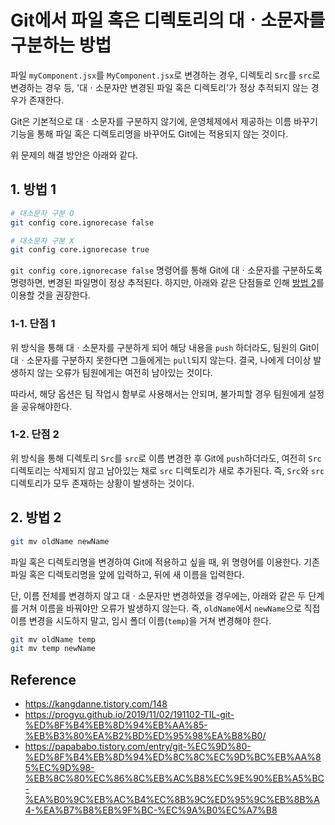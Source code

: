 # Git에서 파일 혹은 디렉토리의 대ㆍ소문자를 구분하는 방법

파일 `myComponent.jsx`를 `MyComponent.jsx`로 변경하는 경우, 디렉토리 `Src`를 `src`로 변경하는 경우 등, '대ㆍ소문자만 변경된 파일 혹은 디렉토리'가 정상 추적되지 않는 경우가 존재한다.

Git은 기본적으로 대ㆍ소문자를 구분하지 않기에, 운영체제에서 제공하는 이름 바꾸기 기능을 통해 파일 혹은 디렉토리명을 바꾸어도 Git에는 적용되지 않는 것이다.

위 문제의 해결 방안은 아래와 같다.

## 1. 방법 1

```bash
# 대소문자 구분 O
git config core.ignorecase false

# 대소문자 구분 X
git config core.ignorecase true
```

`git config core.ignorecase false` 명령어를 통해 Git에 대ㆍ소문자를 구분하도록 명령하면, 변경된 파일명이 정상 추적된다. 하지만, 아래와 같은 단점들로 인해 [방법 2](#2-방법-2)를 이용할 것을 권장한다.

### 1-1. 단점 1

위 방식을 통해 대ㆍ소문자를 구분하게 되어 해당 내용을 `push` 하더라도, 팀원의 Git이 대ㆍ소문자를 구분하지 못한다면 그들에게는 `pull`되지 않는다. 결국, 나에게 더이상 발생하지 않는 오류가 팀원에게는 여전히 남아있는 것이다.

따라서, 해당 옵션은 팀 작업시 함부로 사용해서는 안되며, 불가피할 경우 팀원에게 설정을 공유해야한다.

### 1-2. 단점 2

위 방식을 통해 디렉토리 `Src`를 `src`로 이름 변경한 후 Git에 `push`하더라도, 여전히 `Src` 디렉토리는 삭제되지 않고 남아있는 채로 `src` 디렉토리가 새로 추가된다. 즉, `Src`와 `src` 디렉토리가 모두 존재하는 상황이 발생하는 것이다.

## 2. 방법 2

```bash
git mv oldName newName
```

파일 혹은 디렉토리명을 변경하여 Git에 적용하고 싶을 때, 위 명령어를 이용한다. 기존 파일 혹은 디렉토리명을 앞에 입력하고, 뒤에 새 이름을 입력한다.

단, 이름 전체를 변경하지 않고 대ㆍ소문자만 변경하였을 경우에는, 아래와 같은 두 단계를 거쳐 이름을 바꿔야만 오류가 발생하지 않는다. 즉, `oldName`에서 `newName`으로 직접 이름 변경을 시도하지 말고, 임시 폴더 이름(`temp`)을 거쳐 변경해야 한다.

```bash
git mv oldName temp
git mv temp newName
```

## Reference

- <https://kangdanne.tistory.com/148>
- <https://progyu.github.io/2019/11/02/191102-TIL-git-%ED%8F%B4%EB%8D%94%EB%AA%85-%EB%B3%80%EA%B2%BD%ED%95%98%EA%B8%B0/>
- <https://papababo.tistory.com/entry/git-%EC%9D%80-%ED%8F%B4%EB%8D%94%ED%8C%8C%EC%9D%BC%EB%AA%85%EC%9D%98-%EB%8C%80%EC%86%8C%EB%AC%B8%EC%9E%90%EB%A5%BC-%EA%B0%9C%EB%AC%B4%EC%8B%9C%ED%95%9C%EB%8B%A4-%EA%B7%B8%EB%9F%BC-%EC%9A%B0%EC%A7%B8>
